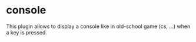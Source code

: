 # console

This plugin allows to display a console like in old-school game (cs, ...) when a key is pressed.
